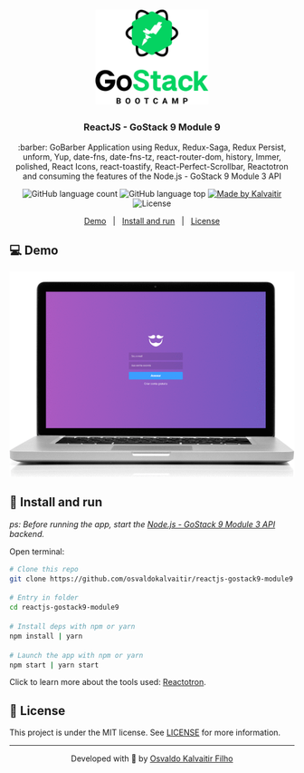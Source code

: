<h1 align="center">
    <img src="/.github/assets/logo.png"
    width="200px"
    alt="Logo" />
</h1>

<h3 align="center">
  ReactJS - GoStack 9 Module 9
</h3>

<p align="center">
  :barber: GoBarber Application using Redux, Redux-Saga, Redux Persist, unform, Yup, date-fns, date-fns-tz, react-router-dom, history, Immer, polished, React Icons, react-toastify, React-Perfect-Scrollbar, Reactotron and consuming the features of the Node.js - GoStack 9 Module 3 API
</p>

<p align="center">
  <img alt="GitHub language count" src="https://img.shields.io/github/languages/count/osvaldokalvaitir/reactjs-gostack9-module9.svg?color=00A83A">

  <img alt="GitHub language top" src="https://img.shields.io/github/languages/top/osvaldokalvaitir/reactjs-gostack9-module9.svg?color=00A83A">

  <a href="https://kalvaitir.com/">
    <img alt="Made by Kalvaitir" src="https://img.shields.io/badge/made%20by-Kalvaitir-00A83A">
  </a>

  <img alt="License" src="https://img.shields.io/badge/license-MIT-00A83A">
</p>

<p align="center">
  <a href="#computer-demo">Demo</a>&nbsp;&nbsp;&nbsp;|&nbsp;&nbsp;&nbsp;<a href="#wrench-install-and-run">Install and run</a>&nbsp;&nbsp;&nbsp;|&nbsp;&nbsp;&nbsp;<a href="#memo-license">License</a>
</p>

## :computer: Demo

![Demo](/.github/assets/demo.gif)

## :wrench: Install and run

_ps: Before running the app, start the [Node.js - GoStack 9 Module 3 API](https://github.com/osvaldokalvaitir/nodejs-gostack9-module3) backend._

Open terminal:

```sh
# Clone this repo
git clone https://github.com/osvaldokalvaitir/reactjs-gostack9-module9

# Entry in folder
cd reactjs-gostack9-module9

# Install deps with npm or yarn
npm install | yarn

# Launch the app with npm or yarn
npm start | yarn start
```

Click to learn more about the tools used: [Reactotron](https://github.com/osvaldokalvaitir/awesome/blob/main/src/apps-inspectors/reactotron.md).

## :memo: License

This project is under the MIT license. See [LICENSE](/LICENSE) for more information.

---

<p align="center">
Developed with 💚 by <a href="https://www.linkedin.com/in/osvaldokalvaitir">Osvaldo Kalvaitir Filho</a>
</p>
